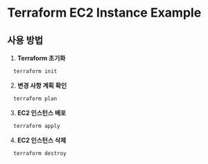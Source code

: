 # Terraform EC2 Instance Example

## 사용 방법

1. **Terraform 초기화**
 ```bash
   terraform init
 ```
2. **변경 사항 계획 확인**
 ```bash
   terraform plan
 ```
3. **EC2 인스턴스 배포**
 ```bash
   terraform apply
 ```
4. **EC2 인스턴스 삭제**
 ```bash
   terraform destroy
 ```